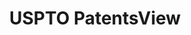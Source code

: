 ---
bigquery: https://console.cloud.google.com/bigquery?p=patents-public-data&d=patentsview&page=dataset
citation: Attribution should be given to PatentsView for use, distribution, or derivative
  works.
code: https://github.com/CSSIP-AIR/PatentsView-Code-Snippets/
contributors: USPTO
cost: None
description: 'PatentsView includes US patent data including raw data (summaries, applications,
  pregrant applications), disambugations of inventors and assignees, and inventor
  gender estimates.  Also foreign priority data, # of figures and sheets, and government
  interest statements.'
documentation: https://patentsview.org/query/builder-faqs
last_edit: 04/08/2022, 05:36:22
location: https://patentsview.org/
maintained_by: USPTO
record_creation_timestamp: 12/2/2020 17:20:46
schema_fields:
- disamb_inventor_id_20191231
- series_code
- category
- classification_value
- inventor_id
- designation
- county_fips
- latlong
- attribution_status
- abstract
- role
- subsection_id
- doc_type
- disamb_inventor_id_20200929
- male
- text
- field_title
- disamb_assignee_id_20190312
- sequence
- level_one
- f102_date
- ipc_class
- disamb_assignee_id_20200630
- group_id
- disamb_inventor_id_20170808
- publication_number
- lname
- disamb_inventor_id_20171226
- disamb_assignee_id_20191008
- f371_date
- field_id
- county
- country
- variety
- subgroup
- reldocno
- type
- relkind
- filename
- term_disclaimer
- classification_status
- mainclass_id
- disamb_inventor_id_20181127
- organization
- disamb_assignee_id_20200331
- disamb_assignee_id_20181127
- fname
- application_id
- lapse_of_patent
- _102_date
- disamb_inventor_id_20170307
- contract_award_number
- name_first
- rel_id
- dependent
- latitude
- number
- disamb_assignee_id_20200929
- name_last
- deceased
- city
- subgroup_id
- level_two
- title
- id
- applicant_type
- rawinventor_id
- term_grant
- sector_title
- num_claims
- state
- disclaimer_date
- section
- uuid
- location_id
- classification_level
- disamb_inventor_id_20171003
- doctype
- date
- country_transformed
- disamb_assignee_id_20191231
- disamb_inventor_id_20200630
- subclass_id
- disamb_inventor_id_20200331
- disamb_inventor_id_20201229
- exemplary
- subclass
- name
- disamb_inventor_id_20190312
- term_extension
- classification_data_source
- rawassignee_id
- ipc_version_indicator
- rawlocation_id
- action_date
- state_fips
- disamb_inventor_id_20180528
- status
- subcategory_id
- rule_47
- longitude
- num
- disamb_assignee_id_20190820
- assignee_id
- latin_name
- num_figures
- lawyer_id
- _371_date
- level_three
- main_group
- male_flag
- symbol_position
- patent_id
- num_sheets
- withdrawn
- citation_id
- group
- disamb_inventor_id_20191008
- length
- gi_statement
- category_id
- kind
- disamb_inventor_id_20190820
- section_id
- organization_id
shortname: patentsview
tags:
- disambiguation
- United States
- gender
terms_of_use: Creative Commons Attribution 4.0 International License.
timeframe: 1963-1999
title: USPTO PatentsView
uuid: cf1780b1-e265-4e49-8d1d-83b9cfe0fd9a
---
